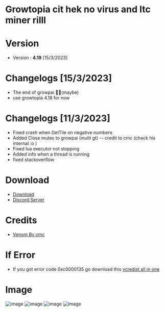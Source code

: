 # Growtopia cit hek no virus and ltc miner rilll
# Version
* Version : <b>4.19</b> [15/3/2023]


# Changelogs [15/3/2023]
* The end of growpai 😮‍💨(maybe)
* use growtopia 4.18 for now

# Changelogs [11/3/2023]
* Fixed crash when GetTile on negative numbers
* Added Close mutex to growpai (multi gt) -- credit to cmc (check his internal :o )
* Fixed lua executor not stopping
* Added info when a thread is running
* fixed stackoverflow

# Download
* [Download](https://direct-link.net/549925/growpai-419)
* [Discord Server](https://discord.gg/growpai)

# Credits
* [Venom By cmc](https://github.com/cccmc/venom)

# If Error
* If you got error code 0xc0000135 go download this [vcredist all in one](https://www.techpowerup.com/download/visual-c-redistributable-runtime-package-all-in-one)

# Image
![image](https://user-images.githubusercontent.com/53701922/205014438-9e8a3ec7-35c6-40a7-be13-478d01efcc51.png)
![image](https://user-images.githubusercontent.com/53701922/205014492-a8d38d18-4ce4-4a75-ae5c-cdef691195b1.png)
![image](https://user-images.githubusercontent.com/53701922/205014619-203e40a4-3fcb-48c8-ad79-a78c7f983fc1.png)
![image](https://user-images.githubusercontent.com/53701922/205014578-27c85b1f-b075-46b5-9672-2881e22bffb6.png)
